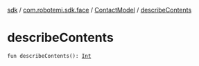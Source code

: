 [sdk](../../index.md) / [com.robotemi.sdk.face](../index.md) / [ContactModel](index.md) / [describeContents](./describe-contents.md)

# describeContents

`fun describeContents(): `[`Int`](https://kotlinlang.org/api/latest/jvm/stdlib/kotlin/-int/index.html)